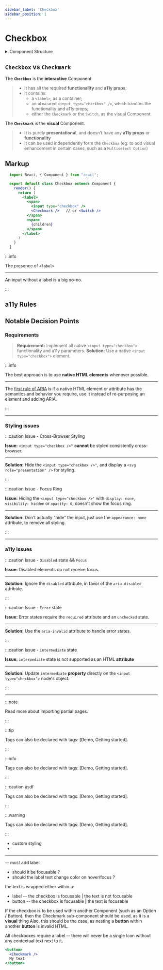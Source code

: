 ```yaml
---
sidebar_label: 'Checkbox'
sidebar_position: 1
---
```


# Checkbox

<details>
  <summary>Component Structure</summary>
  <div>

    ─ OVERVIEW ─

      ╔══════
      ║  Checkbox
      ╚═══════════════════════════
          ᐃ
          │
          │  ╔══════
          ├──║  ./components/Checkmark
          │  ╚════════════════════
          │
          │  ╔══════
          └──║  ./components/Switch
             ╚════════════════════════


    ─ LEGEND ─

      `─ᐅ` - inheritance
      `└─` - internal component
      `╚═` - exported component
  </div>
</details>

## `Checkbox` vs `Checkmark`

The **`Checkbox`** is the **interactive** Component.
> * It has all the required **functionality** and **a11y props**;
> * It contains:
>   * a `<label>`, as a container;
>   * an obscured `<input type="checkbox" />`, which handles the functionality and a11y props;
>   * either the `Checkmark` or the `Switch`, as the visual Component.

The **`Checkmark`** is the **visual** Component.
> * It is purely **presentational**, and doesn't have any **a11y props** or **functionality**
> * It can be used independently form the `Checkbox` (eg: to add visual enhancement in certain cases, such as a `Multiselect Option`)


## Markup


```jsx
  import React, { Component } from "react";

  export default class Checkbox extends Component {
    render() {
      return (
        <label>
          <span>
            <input type="checkbox" />
            <Checkmark />   // or <Switch />
          </span>
          <span>
            {children}
          </span>
        </label>
      )
    }
  }
```

:::info

The presence of `<label>`

---

An input without a label is a big no-no.

:::

## a11y Rules




## Notable Decision Points

### Requirements

> **Requirement:** Implement all native `<input type="checkbox">` functionality and a11y parameters.
> **Solution:** Use a native `<input type="checkbox">` element.

:::info

The best approach is to use **native HTML elements** whenever possible.

---

The [first rule of ARIA](https://www.w3.org/TR/using-aria/#firstrule) is
if a native HTML element or attribute has the semantics and behavior you require,
use it instead of re-purposing an element and adding ARIA.

:::

---

### Styling issues


:::caution Issue - Cross-Browser Styling

**Issue:**
`<input type="checkbox />"` **cannot** be styled consistently cross-browser.

---

 **Solution:**
Hide the `<input type="checkbox />"`, and display a `<svg role="presentation" />` for styling.

:::

:::caution Issue - Focus Ring

**Issue:**
Hiding the `<input type="checkbox />"` with `display: none`, `visibility: hidden` or `opacity: 0`,
doesn't show the focus ring.

---

**Solution:**
Don't actually "hide" the input, just use the `appearance: none` attribute, to remove all styling.

:::

---

### a11y issues

:::caution Issue - `Disabled` state && `Focus`

**Issue:**
Disabled elements do not receive focus.

---

**Solution:**
Ignore the `disabled` attribute, in favor of the `aria-disabled` attribute.

:::

:::caution Issue - `Error` state

**Issue:**
Error states require the `required` attribute and an `unchecked` state.

---

**Solution:**
Use the `aria-invalid` attribute to handle error states.

:::

:::caution Issue - `intermediate` state

**Issue:**
`intermediate` state is not supported as an HTML **attribute**

---

**Solution:**
Update `intermediate` **property** directly on the `<input type="checkbox">` node's object.

:::

---

<!-- <details>
  <summary>Styling could be easily done with an extra element(s) and some decent CSS:</summary>
  <div>

  </div>
</details> -->


:::note

Read more about importing partial pages.

:::

:::tip

Tags can also be declared with tags: [Demo, Getting started].

:::

:::info

Tags can also be declared with tags: [Demo, Getting started].

:::

:::caution asdf

Tags can also be declared with tags: [Demo, Getting started].

:::

:::warning

Tags can also be declared with tags: [Demo, Getting started].

:::

* custom styling
*





---

-- must add label
- should it be focusable ?
- should the label text change color on hover/focus ?

the text is wrapped either within a:
- label -- the checkbox is focusable | the text is not focusable
- button -- the checkbox is focusable | the text is focusable

If the checkbox is to be used within another Component (such as an Option / Button),
then the Checkmark sub-component should be used, as it is a **visual** thing
Also, this should be the case, as nesting a **button** within another **button** is invalid HTML.

All checkboxes require a label -- there will never be a single Icon without any contextual text next to it.


```jsx
<button>
  <Checkmark />
  My text
</button>
```
